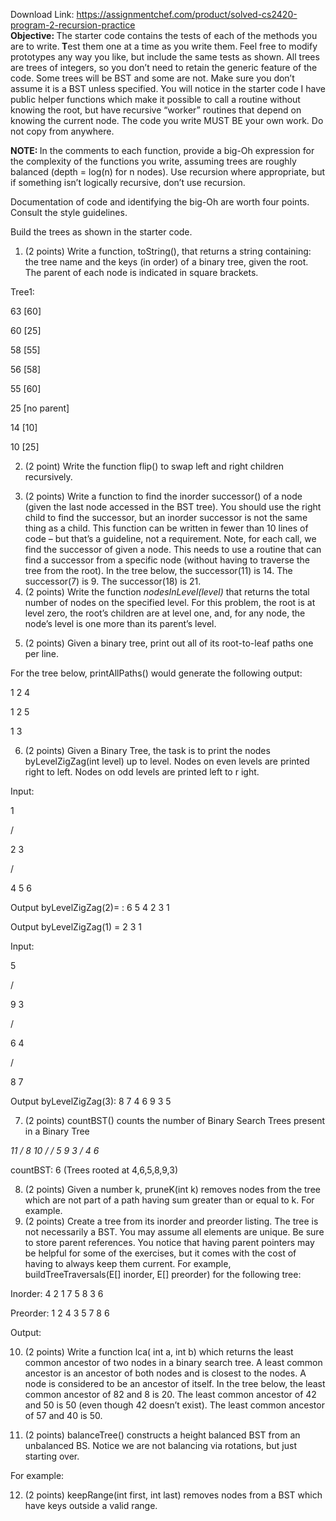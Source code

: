 Download Link: https://assignmentchef.com/product/solved-cs2420-program-2-recursion-practice
<br>
<strong>Objective: </strong>The starter code contains the tests of each of the methods  you are to write.<strong>  T</strong>est them one at a time as you write them.<strong>  </strong>Feel free to modify prototypes any way you like, but include the same tests as shown.  All trees are trees of integers, so you don’t need to retain the generic feature of the code.  Some trees will be BST and some are not.  Make sure you don’t assume it is a BST unless specified.  You will notice in the starter code I have public helper functions which make it possible to call a routine without knowing the root, but have recursive “worker” routines that depend on knowing the current node.  The code  you write MUST BE your own work.  Do not copy from anywhere.




<strong>NOTE: </strong> In the comments to each function, provide a big-Oh expression for the complexity of the functions you write, assuming trees are roughly balanced (depth = log(n) for n nodes).    Use recursion where appropriate, but if something isn’t logically recursive, don’t use recursion.







Documentation  of code and identifying the big-Oh are worth four points.  Consult the style guidelines.

Build the trees as shown in the starter code.




<ol>

 <li>(2  points) Write a function, toString(), that returns a string containing: the tree name and the keys (in order) of a binary tree, given the root.  The parent of each node is indicated in square brackets.</li>

</ol>

Tree1:

63 [60]

60 [25]

58 [55]

56 [58]

55 [60]

25 [no parent]

14 [10]

10 [25]
















<ol start="2">

 <li>(2 point) Write the function flip() to swap left and right children recursively.</li>

</ol>

























<ol start="3">

 <li>(2 points) Write a function to find the inorder successor() of a node (given the last node accessed in the BST tree). You should use the right child to find the successor, but an inorder successor is not the same thing as a child. This function can be written in fewer than 10 lines of code – but that’s a guideline, not a requirement. Note, for each call, we find the successor of given a node.  This needs to use a routine that can find a successor from a specific node (without having to traverse the tree from the root).  In the tree below, the successor(11) is 14.  The successor(7) is 9.  The  successor(18) is 21.</li>

 <li>(2 points) Write the function <em>nodesInLevel(level) </em>that returns the total number of nodes on the specified level.  For this problem, the root is at level zero, the root’s children are at level one, and, for any node, the node’s level is one more than its parent’s level.</li>

</ol>







<ol start="5">

 <li>(2 points)  Given a binary tree, print out all of its root-to-leaf paths one per line.</li>

</ol>

For the tree below, printAllPaths() would generate the following output:

1 2 4

1 2 5

1 3










<ol start="6">

 <li>(2 points) Given a Binary Tree, the task is to print the nodes  byLevelZigZag(int level)  up to level.  Nodes on even levels are printed right to left.  Nodes on odd levels are printed  left to r ight.</li>

</ol>

Input:

1

/  

2    3

/     

4   5    6

Output byLevelZigZag(2)= : 6 5 4 2 3 1

Output byLevelZigZag(1) = 2 3 1




Input:

5

/ 

9   3

/     

6       4

/ 

8   7

Output byLevelZigZag(3): 8 7 4 6 9 3  5




<ol start="7">

 <li>(2 points) countBST() counts the number of Binary Search Trees present in a Binary Tree</li>

</ol>




<em>     11</em><em>     /  </em><em>    8    10</em><em>   /    /  </em><em>  5    9    3</em><em> / </em><em>4   6</em>

countBST: 6   (Trees rooted at 4,6,5,8,9,3)




<ol start="8">

 <li>(2 points) Given a number k,  pruneK(int k)  removes nodes from the tree which are not part of a path having sum greater than or equal to k.   For example.</li>

 <li>(2 points)  Create a tree from its inorder and preorder listing.  The tree is not necessarily a BST.  You may assume all elements are unique. Be sure to store parent references.  You notice that having parent pointers may be helpful for some of the exercises, but it comes with the cost of having to always keep them current.  For example,  buildTreeTraversals(E[] inorder, E[] preorder) for the following tree:</li>

</ol>




Inorder: 4 2 1 7 5 8 3 6

Preorder: 1 2 4 3 5 7 8 6




Output:










<ol start="10">

 <li>(2 points) Write a function lca( int a, int b) which returns the least common ancestor of two nodes in a binary search tree. A least common ancestor is an ancestor of both nodes and is closest to the nodes.  A node is considered to be an ancestor of itself.  In the tree below, the least common ancestor of 82 and 8 is 20.  The least common ancestor of 42 and 50 is 50  (even though 42 doesn’t exist).  The least common ancestor of 57 and 40 is 50.</li>

</ol>




<ol start="11">

 <li>(2 points) balanceTree() constructs a height balanced BST from an unbalanced BS.  Notice we are not  balancing via rotations, but just starting over.</li>

</ol>




For example:




<ol start="12">

 <li>(2 points) keepRange(int first, int last) removes nodes from a BST which have keys outside a valid range.</li>

</ol>